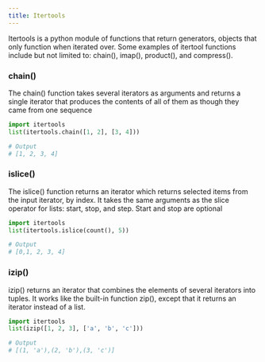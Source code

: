 ```yaml
---
title: Itertools
---
```


Itertools is a python module of functions that return generators, objects that only function when iterated over. 
Some examples of itertool functions include but not limited to: chain(), imap(), product(), and compress().


### chain()

The chain() function takes several iterators as arguments and returns a single iterator that produces the contents of all of them as though they came from one sequence

```py
import itertools
list(itertools.chain([1, 2], [3, 4]))

# Output
# [1, 2, 3, 4]
```

### islice()

The islice() function returns an iterator which returns selected items from the input iterator, by index. It takes the same arguments as the slice operator for lists: start, stop, and step. Start and stop are optional

```py
import itertools
list(itertools.islice(count(), 5))

# Output
# [0,1, 2, 3, 4]
```

### izip()

izip() returns an iterator that combines the elements of several iterators into tuples. It works like the built-in function zip(), except that it returns an iterator instead of a list.

```py
import itertools
list(izip([1, 2, 3], ['a', 'b', 'c']))

# Output
# [(1, 'a'),(2, 'b'),(3, 'c')]
```

